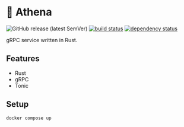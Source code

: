 # 🦉 Athena

![GitHub release (latest SemVer)](https://img.shields.io/github/v/release/bourdeau/athena) [![build status](https://github.com/bourdeau/athena/actions/workflows/linter.yml/badge.svg)](https://github.com/bourdeau/athena/actions) [![dependency status](https://deps.rs/repo/github/bourdeau/athena/status.svg)](https://deps.rs/repo/github/bourdeau/athena)

gRPC service written in Rust.

## Features

- Rust
- gRPC
- Tonic

## Setup

```bash
docker compose up
```
